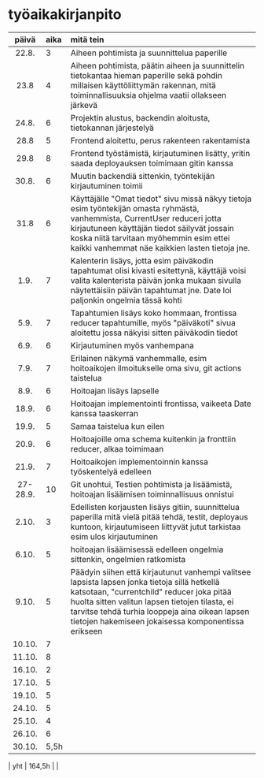 # työaikakirjanpito

| päivä | aika | mitä tein  |
| :----:|:-----| :-----|
| 22.8. | 3    |  Aiheen pohtimista ja suunnittelua paperille |
| 23.8  | 4    | Aiheen pohtimista, päätin aiheen ja suunnittelin tietokantaa hieman paperille sekä pohdin millaisen käyttöliittymän rakennan, mitä toiminnallisuuksia ohjelma vaatii ollakseen järkevä |
| 24.8. | 6    | Projektin alustus, backendin aloitusta, tietokannan järjestelyä |
| 28.8  | 5    | Frontend aloitettu, perus rakenteen rakentamista |
| 29.8  | 8    | Frontend työstämistä, kirjautuminen lisätty, yritin saada deployauksen toimimaan gitin kanssa |
| 30.8. | 6    | Muutin backendiä sittenkin, työntekijän kirjautuminen toimii |
| 31.8  | 6    | Käyttäjälle "Omat tiedot" sivu missä näkyy tietoja esim työntekijän omasta ryhmästä, vanhemmista, CurrentUser reduceri jotta kirjautuneen käyttäjän tiedot säilyvät jossain koska niitä tarvitaan myöhemmin esim ettei kaikki vanhemmat näe kaikkien lasten tietoja jne. |
| 1.9.  | 7    | Kalenterin lisäys, jotta esim päiväkodin tapahtumat olisi kivasti esitettynä, käyttäjä voisi valita kalenterista päivän jonka mukaan sivulla näytettäisiin päivän tapahtumat jne. Date loi paljonkin ongelmia tässä kohti |
| 5.9.  | 7    | Tapahtumien lisäys koko hommaan, frontissa reducer tapahtumille, myös "päiväkoti" sivua aloitettu jossa näkyisi sitten päiväkodin tiedot |
| 6.9.  | 6    | Kirjautuminen myös vanhempana |
| 7.9.  | 7   | Erilainen näkymä vanhemmalle, esim hoitoaikojen ilmoitukselle oma sivu, git actions taistelua  |
| 8.9.  | 6   | Hoitoajan lisäys lapselle  |
| 18.9. | 6   |  Hoitoajan implementointi frontissa, vaikeeta Date kanssa taaskerran |
| 19.9.  | 5   | Samaa taistelua kun eilen  |
| 20.9.  | 6   | Hoitoajoille oma schema kuitenkin ja fronttiin reducer, alkaa toimimaan  |
| 21.9.  | 7   | Hoitoaikojen implementoinnin kanssa työskentelyä edelleen  |
| 27-28.9.  | 10   | Git unohtui, Testien pohtimista ja lisäämistä, hoitoajan lisäämisen toiminnallisuus onnistui |
| 2.10.  | 3   | Edellisten korjausten lisäys gitiin, suunnittelua paperilla mitä vielä pitää tehdä, testit, deployaus kuntoon, kirjautumiseen liittyvät jutut tarkistaa esim ulos kirjautuminen  |
| 6.10.  | 5   | hoitoajan lisäämisessä edelleen ongelmia sittenkin, ongelmien ratkomista  |
| 9.10.  | 5   | Päädyin siihen  että kirjautunut vanhempi valitsee lapsista lapsen jonka tietoja sillä hetkellä katsotaan, "currentchild" reducer joka pitää huolta sitten valitun lapsen tietojen tilasta, ei tarvitse tehdä turhia looppeja aina oikean lapsen tietojen hakemiseen jokaisessa komponentissa erikseen |
| 10.10.  | 7   |  |
| 11.10.  | 8   |  |
| 16.10.  | 2   |  |
| 17.10.  | 5   |  |
| 19.10.  | 5   |  |
| 24.10.  | 5   |  |
| 25.10.  | 4   |  |
| 26.10.  | 6   |  |
| 30.10.  | 5,5h   |  |

| yht     | 164,5h |  | 